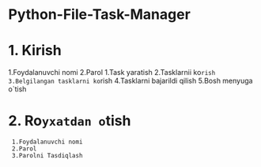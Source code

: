 # Python-File-Task-Manager

# 1. Kirish
   1.Foydalanuvchi nomi
   2.Parol
     1.Task yaratish
     2.Tasklarnii ko`rish
     3.Belgilangan tasklarni ko`rish
     4.Tasklarni bajarildi qilish
   5.Bosh menyuga o`tish
# 2. Ro`yxatdan o`tish
     1.Foydalanuvchi nomi
     2.Parol
     3.Parolni Tasdiqlash
